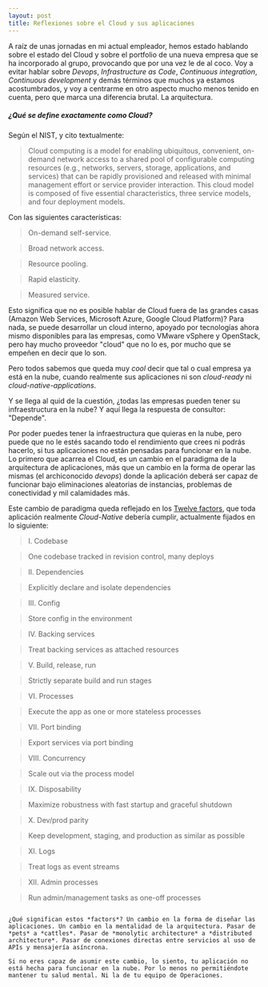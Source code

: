 ```yaml
---
layout: post
title: Reflexiones sobre el Cloud y sus aplicaciones
---
```


A raíz de unas jornadas en mi actual empleador, hemos estado hablando sobre el estado del Cloud y sobre el portfolio de una nueva empresa que se ha incorporado al grupo, provocando que por una vez le de al coco. Voy a evitar hablar sobre *Devops*, *Infrastructure as Code*, *Continuous integration*, *Continuous development* y demás términos que muchos ya estamos acostumbrados, y voy a centrarme en otro aspecto mucho menos tenido en cuenta, pero que marca una diferencia brutal. La arquitectura.

##### ¿Qué se define exactamente como Cloud?
Según el NIST, y cito textualmente:

>Cloud computing is a model for enabling ubiquitous, convenient, on-demand network access to a shared
pool of configurable computing resources (e.g., networks, servers, storage, applications, and services) that can be rapidly provisioned and released with minimal management effort or service provider interaction. This cloud model is composed of five essential characteristics, three service models, and four deployment
models.

Con las siguientes características:

>On-demand self-service.

>Broad network access.

>Resource pooling.

>Rapid elasticity.

>Measured service.


Esto significa que no es posible hablar de Cloud fuera de las grandes casas (Amazon Web Services, Microsoft Azure, Google Cloud Platform)? Para nada, se puede desarrollar un cloud interno, apoyado por tecnologías ahora mismo disponibles para las empresas, como VMware vSphere y OpenStack, pero hay mucho proveedor "cloud" que no lo es, por mucho que se empeñen en decir que lo son.

Pero todos sabemos que queda muy *cool* decir que tal o cual empresa ya está en la nube, cuando realmente sus aplicaciones ni son *cloud-ready* ni *cloud-native-applications*.

Y se llega al quid de la cuestión, ¿todas las empresas pueden tener su infraestructura en la nube? Y aquí llega la respuesta de consultor: "Depende".

Por poder puedes tener la infraestructura que quieras en la nube, pero puede que no le estés sacando todo el rendimiento que crees ni podrás hacerlo, si tus aplicaciones no están pensadas para funcionar en la nube. Lo primero que acarrea el Cloud, es un cambio en el paradigma de la arquitectura de aplicaciones, más que un cambio en la forma de operar las mismas (el archiconocido *devops*) donde la aplicación deberá ser capaz de funcionar bajo eliminaciones aleatorias de instancias, problemas de conectividad y mil calamidades más.

Este cambio de paradigma queda reflejado en los [Twelve factors](http://12factor.net), que toda aplicación realmente *Cloud-Native* debería cumplir, actualmente fijados en lo siguiente:

>I. Codebase

>One codebase tracked in revision control, many deploys

>II. Dependencies

>Explicitly declare and isolate dependencies

>III. Config

>Store config in the environment

>IV. Backing services

>Treat backing services as attached resources

>V. Build, release, run

>Strictly separate build and run stages

>VI. Processes

>Execute the app as one or more stateless processes

>VII. Port binding

>Export services via port binding

>VIII. Concurrency

>Scale out via the process model

>IX. Disposability

>Maximize robustness with fast startup and graceful shutdown

>X. Dev/prod parity

>Keep development, staging, and production as similar as possible

>XI. Logs

>Treat logs as event streams

>XII. Admin processes

>Run admin/management tasks as one-off processes
```

¿Qué significan estos *factors*? Un cambio en la forma de diseñar las aplicaciones. Un cambio en la mentalidad de la arquitectura. Pasar de *pets* a *cattles*. Pasar de *monolytic architecture* a *distributed architecture*. Pasar de conexiones directas entre servicios al uso de APIs y mensajería asíncrona.

Si no eres capaz de asumir este cambio, lo siento, tu aplicación no está hecha para funcionar en la nube. Por lo menos no permitiéndote mantener tu salud mental. Ni la de tu equipo de Operaciones.
